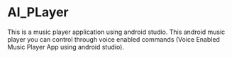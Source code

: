 # AI_PLayer
This is a  music player application using android studio. This android music player you can control through voice enabled commands (Voice Enabled Music Player App using android studio).
